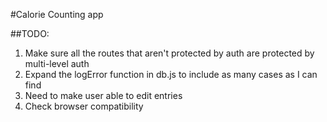 #Calorie Counting app

##TODO:
1. Make sure all the routes that aren't protected by auth are protected by multi-level auth
2. Expand the logError function in db.js to include as many cases as I can find
3. Need to make user able to edit entries
4. Check browser compatibility

